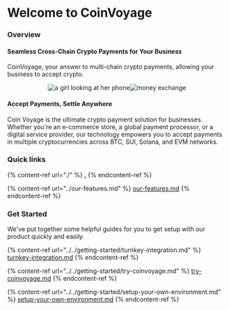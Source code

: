 # Welcome to CoinVoyage

### Overview

#### Seamless Cross-Chain Crypto Payments for Your Business

CoinVoyage, your answer to multi-chain crypto payments, allowing your business to accept crypto.



<p align="center"><img src="https://www.coinvoyage.io/_next/image?url=%2Fimages%2Flanding-hero.webp&#x26;w=1920&#x26;q=75" alt="a girl looking at her phone" data-size="original"><img src="https://www.coinvoyage.io/_next/image?url=%2Fimages%2Finfo-1.webp&#x26;w=1080&#x26;q=75" alt="money exchange" data-size="original"></p>



#### Accept Payments, Settle Anywhere

Coin Voyage is the ultimate crypto payment solution for businesses. Whether you're an e-commerce store, a global payment processor, or a digital service provider, our technology empowers you to accept payments in multiple cryptocurrencies across BTC, SUI, Solana, and EVM networks.



### Quick links

{% content-ref url="./" %}
[.](./)
{% endcontent-ref %}

{% content-ref url="../our-features.md" %}
[our-features.md](../our-features.md)
{% endcontent-ref %}

### Get Started

We've put together some helpful guides for you to get setup with our product quickly and easily.

{% content-ref url="../../getting-started/turnkey-integration.md" %}
[turnkey-integration.md](../../getting-started/turnkey-integration.md)
{% endcontent-ref %}

{% content-ref url="../../getting-started/try-coinvoyage.md" %}
[try-coinvoyage.md](../../getting-started/try-coinvoyage.md)
{% endcontent-ref %}

{% content-ref url="../../getting-started/setup-your-own-environment.md" %}
[setup-your-own-environment.md](../../getting-started/setup-your-own-environment.md)
{% endcontent-ref %}
